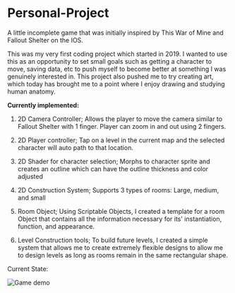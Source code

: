 # Personal-Project
A little incomplete game that was initially inspired by This War of Mine and Fallout Shelter on the IOS.

This was my very first coding project which started in 2019. I wanted to use this as an opportunity to set small goals such as getting a character to move, saving data, etc to push myself to become better at something I was genuinely interested in. This project also pushed me to try creating art, which today has brought me to a point where I enjoy drawing and studying human anatomy.

<strong>Currently implemented:</strong>
1) 2D Camera Controller; Allows the player to move the camera similar to Fallout Shelter with 1 finger. Player can zoom in and out using 2 fingers. 

2) 2D Player controller; Tap on a level in the current map and the selected character will auto path to that location.

3) 2D Shader for character selection; Morphs to character sprite and creates an outline which can have the outline thickness and color adjusted

4) 2D Construction System; Supports 3 types of rooms: Large, medium, and small

5) Room Object; Using Scriptable Objects, I created a template for a room Object that contains all the information necessary for its' instantiation, function, and   appearance.

6) Level Construction tools; To build future levels, I created a simple system that allows me to create extremely flexible designs to allow me to design levels as long as rooms remain in the same rectangular shape.


Current State:

![Game demo](https://user-images.githubusercontent.com/57662868/200647167-cc4fae6c-4943-4327-b6b1-19b8067ecf5e.gif)
